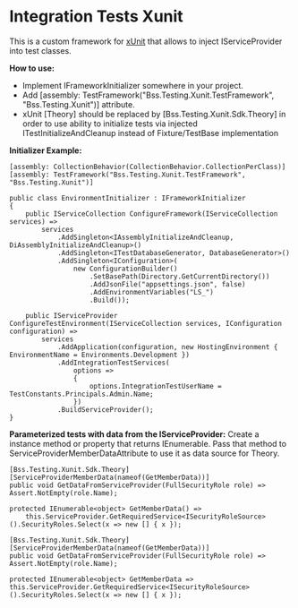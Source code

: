 # Integration Tests Xunit

This is a custom framework for [xUnit](https://github.com/xunit/xunit) that allows to inject IServiceProvider into test classes.

**How to use:**
 - Implement IFrameworkInitializer somewhere in your project.
 - Add [assembly: TestFramework("Bss.Testing.Xunit.TestFramework", "Bss.Testing.Xunit")] attribute.
 - xUnit [Theory] should be replaced by [Bss.Testing.Xunit.Sdk.Theory] in order to use ability to initialize tests via injected ITestInitializeAndCleanup instead of Fixture/TestBase implementation
 
**Initializer Example:**
```
[assembly: CollectionBehavior(CollectionBehavior.CollectionPerClass)]
[assembly: TestFramework("Bss.Testing.Xunit.TestFramework", "Bss.Testing.Xunit")]

public class EnvironmentInitializer : IFrameworkInitializer
{
    public IServiceCollection ConfigureFramework(IServiceCollection services) =>
        services
            .AddSingleton<IAssemblyInitializeAndCleanup, DiAssemblyInitializeAndCleanup>()
            .AddSingleton<ITestDatabaseGenerator, DatabaseGenerator>()
            .AddSingleton<IConfiguration>(
                new ConfigurationBuilder()
                    .SetBasePath(Directory.GetCurrentDirectory())
                    .AddJsonFile("appsettings.json", false)
                    .AddEnvironmentVariables("LS_")
                    .Build());

    public IServiceProvider ConfigureTestEnvironment(IServiceCollection services, IConfiguration configuration) =>
        services
            .AddApplication(configuration, new HostingEnvironment { EnvironmentName = Environments.Development })
            .AddIntegrationTestServices(
                options =>
                {
                    options.IntegrationTestUserName = TestConstants.Principals.Admin.Name;
                })
            .BuildServiceProvider();
}
```

**Parameterized tests with data from the IServiceProvider:**
Create a instance method or property that returns IEnumerable<object>. Pass that method to ServiceProviderMemberDataAttribute to use it as data source for Theory.

```
[Bss.Testing.Xunit.Sdk.Theory]
[ServiceProviderMemberData(nameof(GetMemberData))]
public void GetDataFromServiceProvider(FullSecurityRole role) => Assert.NotEmpty(role.Name);

protected IEnumerable<object> GetMemberData() =>
    this.ServiceProvider.GetRequiredService<ISecurityRoleSource>().SecurityRoles.Select(x => new [] { x });
```

```
[Bss.Testing.Xunit.Sdk.Theory]
[ServiceProviderMemberData(nameof(GetMemberData))]
public void GetDataFromServiceProvider(FullSecurityRole role) => Assert.NotEmpty(role.Name);

protected IEnumerable<object> GetMemberData => this.ServiceProvider.GetRequiredService<ISecurityRoleSource>().SecurityRoles.Select(x => new [] { x });
```
